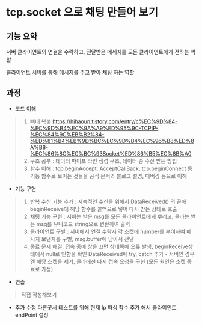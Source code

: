 # tcp.socket 으로 채팅 만들어 보기

기능 요약
---
서버 
 클라이언트의 연결을 수락하고, 전달받은 메세지를 모든 클라이언트에게 전하는 역할

 클라이언트
  서버를 통해 메시지를 주고 받아 채팅 하는 역할


과정
---
* 코드 이해
> 1. 뼈대 복붙 https://hihaoun.tistory.com/entry/c%EC%9D%84-%EC%9D%B4%EC%9A%A9%ED%95%9C-TCPIP-%EC%84%9C%EB%B2%84-%ED%81%B4%EB%9D%BC%EC%9D%B4%EC%96%B8%ED%8A%B8-%EC%86%8C%EC%BC%93Socket%ED%86%B5%EC%8B%A0
> 2. 구조 공부 : 데이터 파이프 라인 생성 구조, 데이터 송 수신 받는 방법
> 3. 함수 이해 : tcp.beginAccept, AcceptCallBack, tcp.beginConnect 등 기능 함수로 보이는 것들을 공식 문서와 블로그 설명, 디버깅 등으로 이해
* 기능 구현
>1. 반복 수신 기능 추가 : 지속적인 수신을 위해서 DataReceived() 의 끝에 beginReceive에 해당 함수를 콜백으로 넣어 다시 받는 상태로 호출
>2. 채팅 기능 구현 : 서버는 받은 msg를 모든 클라이언트에게 뿌리고, 클라는 받은 msg를 유니코드 string으로 변환하여 출력
>3. 클라이언트 구별 : 서버에서 연결 수락시 각 소켓에 number를 부여하여 메시지 보낸자를 구별, msg.buffer에 담아서 전달
>4. 종료 문제 해결: 접속 중에 창을 끄면 상대쪽에 오류 발생, beginReceive상태에서 null로 인함을 확인 DataReceived에 try, catch 추가 - 서버인 경우엔 해당 소켓을 제거, 클라에선 다시 접속 요청을 구현 (모든 원인은 소켓 종료로 가정)
* 연습
>직접 작성해보기
 
* 추가 수정
 다른곳서 테스트를 위해 현재 Ip 파싱 함수 추가 해서 클라이언트 endPoint 설정
